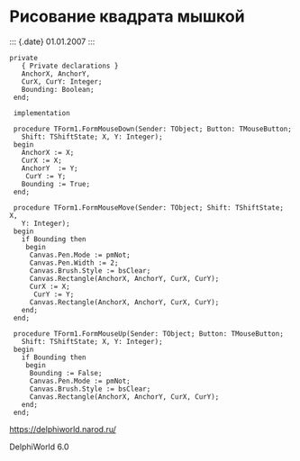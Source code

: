 Рисование квадрата мышкой
=========================

::: {.date}
01.01.2007
:::

    private
       { Private declarations }
       AnchorX, AnchorY,
       CurX, CurY: Integer;
       Bounding: Boolean;
     end;
     
     implementation
     
     procedure TForm1.FormMouseDown(Sender: TObject; Button: TMouseButton;
       Shift: TShiftState; X, Y: Integer);
     begin
       AnchorX := X;
       CurX := X;
       AnchorY  := Y;
        CurY := Y;
       Bounding := True;
     end;
     
     procedure TForm1.FormMouseMove(Sender: TObject; Shift: TShiftState; X,
       Y: Integer);
     begin
       if Bounding then
        begin
         Canvas.Pen.Mode := pmNot;
         Canvas.Pen.Width := 2;
         Canvas.Brush.Style := bsClear;
         Canvas.Rectangle(AnchorX, AnchorY, CurX, CurY);
         CurX := X;
          CurY := Y;
         Canvas.Rectangle(AnchorX, AnchorY, CurX, CurY);
       end;
     end;
     
     procedure TForm1.FormMouseUp(Sender: TObject; Button: TMouseButton;
       Shift: TShiftState; X, Y: Integer);
     begin
       if Bounding then
        begin
         Bounding := False;
         Canvas.Pen.Mode := pmNot;
         Canvas.Brush.Style := bsClear;
         Canvas.Rectangle(AnchorX, AnchorY, CurX, CurY);
       end;
     end;

<https://delphiworld.narod.ru/>

DelphiWorld 6.0
